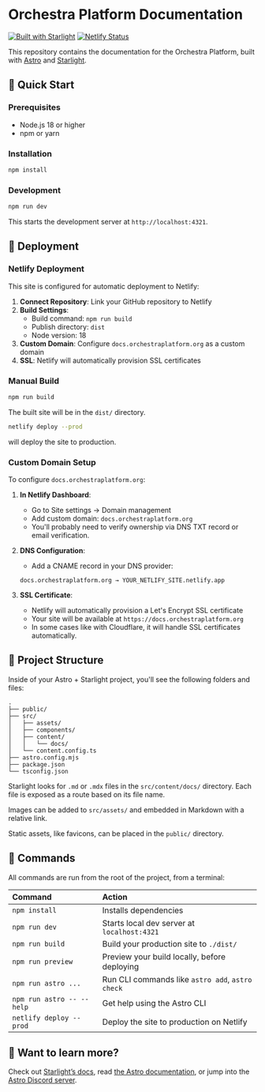 # Orchestra Platform Documentation

[![Built with Starlight](https://astro.badg.es/v2/built-with-starlight/tiny.svg)](https://starlight.astro.build)
[![Netlify Status](https://api.netlify.com/api/v1/badges/60e9ed33-676c-4e4c-84ab-7980d564e880/deploy-status)](https://app.netlify.com/projects/orchestraplatform-docs/deploys)

This repository contains the documentation for the Orchestra Platform, built with [Astro](https://astro.build/) and [Starlight](https://starlight.astro.build/).

## 🚀 Quick Start

### Prerequisites

- Node.js 18 or higher  
- npm or yarn

### Installation

```bash
npm install
```

### Development

```bash
npm run dev
```

This starts the development server at `http://localhost:4321`.

## 🚀 Deployment

### Netlify Deployment

This site is configured for automatic deployment to Netlify:

1. **Connect Repository**: Link your GitHub repository to Netlify
2. **Build Settings**: 
   - Build command: `npm run build`
   - Publish directory: `dist`
   - Node version: 18
3. **Custom Domain**: Configure `docs.orchestraplatform.org` as a custom domain
4. **SSL**: Netlify will automatically provision SSL certificates

### Manual Build

```bash
npm run build
```

The built site will be in the `dist/` directory.

```bash
netlify deploy --prod
```

will deploy the site to production. 

### Custom Domain Setup

To configure `docs.orchestraplatform.org`:

1. **In Netlify Dashboard**:
   - Go to Site settings → Domain management
   - Add custom domain: `docs.orchestraplatform.org`
   - You'll probably need to verify ownership via DNS TXT record or email verification.

2. **DNS Configuration**:
   - Add a CNAME record in your DNS provider:
   ```
   docs.orchestraplatform.org → YOUR_NETLIFY_SITE.netlify.app
   ```

3. **SSL Certificate**:
   - Netlify will automatically provision a Let's Encrypt SSL certificate
   - Your site will be available at `https://docs.orchestraplatform.org`
   - In some cases like with Cloudflare, it will handle SSL certificates automatically.

## 📁 Project Structure

Inside of your Astro + Starlight project, you'll see the following folders and files:

```
.
├── public/
├── src/
│   ├── assets/
│   ├── components/
│   ├── content/
│   │   └── docs/
│   └── content.config.ts
├── astro.config.mjs
├── package.json
└── tsconfig.json
```

Starlight looks for `.md` or `.mdx` files in the `src/content/docs/` directory. Each file is exposed as a route based on its file name.

Images can be added to `src/assets/` and embedded in Markdown with a relative link.

Static assets, like favicons, can be placed in the `public/` directory.

## 🧞 Commands

All commands are run from the root of the project, from a terminal:

| Command                   | Action                                           |
| :------------------------ | :----------------------------------------------- |
| `npm install`             | Installs dependencies                            |
| `npm run dev`             | Starts local dev server at `localhost:4321`      |
| `npm run build`           | Build your production site to `./dist/`          |
| `npm run preview`         | Preview your build locally, before deploying     |
| `npm run astro ...`       | Run CLI commands like `astro add`, `astro check` |
| `npm run astro -- --help` | Get help using the Astro CLI                     |
| `netlify deploy --prod`   | Deploy the site to production on Netlify         |

## 👀 Want to learn more?

Check out [Starlight’s docs](https://starlight.astro.build/), read [the Astro documentation](https://docs.astro.build), or jump into the [Astro Discord server](https://astro.build/chat).

